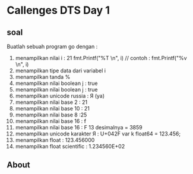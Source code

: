 # Callenges DTS Day 1

## soal

Buatlah sebuah program go dengan :

1. menampilkan nilai i : 21 fmt.Printf("%T \n", i) // contoh : fmt.Printf("%v \n", i)
2. menampilkan tipe data dari variabel i
3. menampilkan tanda %
4. menampilkan nilai boolean j : true
5. menampilkan nilai boolean j : true
6. menampilkan unicode russia : Я (ya)
7. menampilkan nilai base 2 : 21
8. menampilkan nilai base 10 : 21
9. menampilkan nilai base 8 :25
10. menampilkan nilai base 16 : f
11. menampilkan nilai base 16 : F 13 desimalnya = 3859
12. menampilkan unicode karakter Я : U+042F var k float64 = 123.456;
13. menampilkan float : 123.456000
14. menampilkan float scientific : 1.234560E+02

## About <a name = "about"></a>
